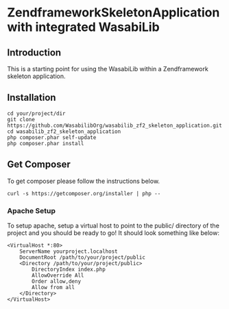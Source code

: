 ZendframeworkSkeletonApplication with integrated WasabiLib
=======================

Introduction
------------
This is a starting point for using the WasabiLib within a Zendframework skeleton application.

Installation
------------
    cd your/project/dir
    git clone https://github.com/WasabilibOrg/wasabilib_zf2_skeleton_application.git
    cd wasabilib_zf2_skeleton_application
    php composer.phar self-update
    php composer.phar install

Get Composer
----------------------------
To get composer please follow the instructions below.

    curl -s https://getcomposer.org/installer | php --

### Apache Setup

To setup apache, setup a virtual host to point to the public/ directory of the
project and you should be ready to go! It should look something like below:

    <VirtualHost *:80>
        ServerName yourproject.localhost
        DocumentRoot /path/to/your/project/public
        <Directory /path/to/your/project/public>
            DirectoryIndex index.php
            AllowOverride All
            Order allow,deny
            Allow from all
        </Directory>
    </VirtualHost>
